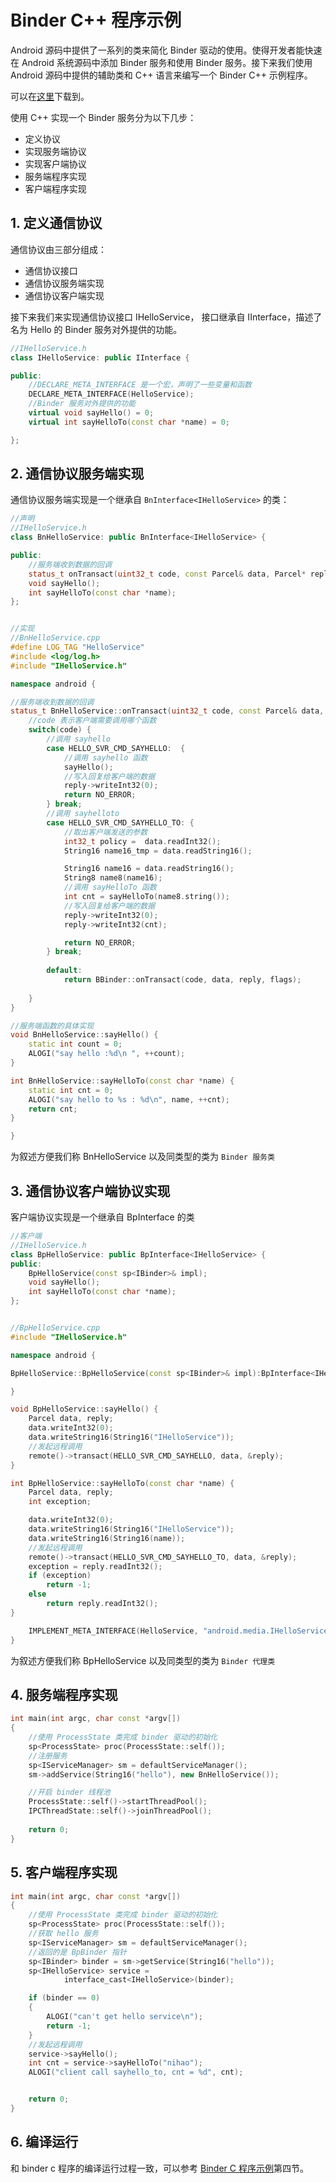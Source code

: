 # Binder C++ 程序示例

Android 源码中提供了一系列的类来简化 Binder 驱动的使用。使得开发者能快速在 Android 系统源码中添加 Binder 服务和使用 Binder 服务。接下来我们使用 Android 源码中提供的辅助类和 C++ 语言来编写一个 Binder C++ 示例程序。

可以在[这里](https://github.com/ahaoddu/BinderCppDemo)下载到。

使用 C++ 实现一个 Binder 服务分为以下几步：
* 定义协议
* 实现服务端协议
* 实现客户端协议
* 服务端程序实现
* 客户端程序实现 

## 1. 定义通信协议

通信协议由三部分组成：
* 通信协议接口
* 通信协议服务端实现
* 通信协议客户端实现

接下来我们来实现通信协议接口 IHelloService， 接口继承自 IInterface，描述了名为 Hello 的 Binder 服务对外提供的功能。

```c++
//IHelloService.h
class IHelloService: public IInterface {

public:
    //DECLARE_META_INTERFACE 是一个宏，声明了一些变量和函数
    DECLARE_META_INTERFACE(HelloService);
    //Binder 服务对外提供的功能
    virtual void sayHello() = 0;
    virtual int sayHelloTo(const char *name) = 0;

};
```

## 2. 通信协议服务端实现

通信协议服务端实现是一个继承自 `BnInterface<IHelloService>` 的类：

```c++
//声明
//IHelloService.h
class BnHelloService: public BnInterface<IHelloService> {

public:
    //服务端收到数据的回调
    status_t onTransact(uint32_t code, const Parcel& data, Parcel* reply, uint32_t flags = 0);
    void sayHello();
    int sayHelloTo(const char *name);
};


//实现
//BnHelloService.cpp
#define LOG_TAG "HelloService"
#include <log/log.h>
#include "IHelloService.h"

namespace android {

//服务端收到数据的回调
status_t BnHelloService::onTransact(uint32_t code, const Parcel& data, Parcel* reply, uint32_t flags) {
    //code 表示客户端需要调用哪个函数
    switch(code) {
        //调用 sayhello
        case HELLO_SVR_CMD_SAYHELLO:  {
            //调用 sayhello 函数
            sayHello();
            //写入回复给客户端的数据
            reply->writeInt32(0);
            return NO_ERROR;
        } break;
        //调用 sayhelloto
        case HELLO_SVR_CMD_SAYHELLO_TO: {
            //取出客户端发送的参数
            int32_t policy =  data.readInt32();
			String16 name16_tmp = data.readString16(); 

			String16 name16 = data.readString16();
			String8 name8(name16);
            //调用 sayHelloTo 函数
			int cnt = sayHelloTo(name8.string());
            //写入回复给客户端的数据
			reply->writeInt32(0); 
			reply->writeInt32(cnt);

            return NO_ERROR;
        } break;
  
        default:
            return BBinder::onTransact(code, data, reply, flags);
  
    }
}

//服务端函数的具体实现
void BnHelloService::sayHello() {
    static int count = 0;
    ALOGI("say hello :%d\n ", ++count);
}

int BnHelloService::sayHelloTo(const char *name) {
    static int cnt = 0;
	ALOGI("say hello to %s : %d\n", name, ++cnt);
	return cnt;
}

}
```

为叙述方便我们称 BnHelloService 以及同类型的类为 `Binder 服务类`

## 3. 通信协议客户端协议实现

客户端协议实现是一个继承自 BpInterface<IHelloService> 的类

```cpp
//客户端
//IHelloService.h
class BpHelloService: public BpInterface<IHelloService> {
public:
    BpHelloService(const sp<IBinder>& impl);
    void sayHello();
    int sayHelloTo(const char *name);
};


//BpHelloService.cpp
#include "IHelloService.h"

namespace android {

BpHelloService::BpHelloService(const sp<IBinder>& impl):BpInterface<IHelloService>(impl) {

}

void BpHelloService::sayHello() {
    Parcel data, reply;
    data.writeInt32(0);
    data.writeString16(String16("IHelloService"));
    //发起远程调用
    remote()->transact(HELLO_SVR_CMD_SAYHELLO, data, &reply);
}

int BpHelloService::sayHelloTo(const char *name) {
    Parcel data, reply;
    int exception;

    data.writeInt32(0);
    data.writeString16(String16("IHelloService"));
    data.writeString16(String16(name));
    //发起远程调用
    remote()->transact(HELLO_SVR_CMD_SAYHELLO_TO, data, &reply);
    exception = reply.readInt32();
	if (exception)
		return -1;
	else
		return reply.readInt32();
}

    IMPLEMENT_META_INTERFACE(HelloService, "android.media.IHelloService");
}
```

为叙述方便我们称 BpHelloService 以及同类型的类为 `Binder 代理类`

## 4. 服务端程序实现

```c++
int main(int argc, char const *argv[])
{
    //使用 ProcessState 类完成 binder 驱动的初始化
    sp<ProcessState> proc(ProcessState::self());
    //注册服务
    sp<IServiceManager> sm = defaultServiceManager();
    sm->addService(String16("hello"), new BnHelloService());

    //开启 binder 线程池
	ProcessState::self()->startThreadPool();
	IPCThreadState::self()->joinThreadPool();
    
    return 0;
}
```

## 5. 客户端程序实现

```c++
int main(int argc, char const *argv[])
{
    //使用 ProcessState 类完成 binder 驱动的初始化
    sp<ProcessState> proc(ProcessState::self());
    //获取 hello 服务
    sp<IServiceManager> sm = defaultServiceManager();
    //返回的是 BpBinder 指针
    sp<IBinder> binder = sm->getService(String16("hello"));
    sp<IHelloService> service =
		    interface_cast<IHelloService>(binder);

    if (binder == 0)
	{
		ALOGI("can't get hello service\n");
		return -1;
	}
    //发起远程调用
    service->sayHello();
    int cnt = service->sayHelloTo("nihao");
	ALOGI("client call sayhello_to, cnt = %d", cnt);


    return 0;
}
```

## 6. 编译运行

和 binder c 程序的编译运行过程一致，可以参考 [Binder C 程序示例](https://github.com/ahaoddu/AndroidSourceLearn/blob/main/Binder%20C%20%E7%A8%8B%E5%BA%8F%E7%A4%BA%E4%BE%8B.md)第四节。